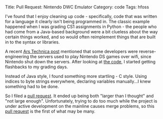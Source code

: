 Title: Pull Request: Nintendo DWC Emulator
Category: code
Tags: hfoss

I've found that I enjoy cleaning up code - specifically, code that was written for a language it clearly isn't being programmed in.
The classic example happened when I was grading CS1 assignments in Python - the people who had come from a Java-based background were a bit clueless about the way certain things worked, and so would often reimplement things that are built in to the syntax or libraries.

A recent [Ars Technica post][Ars post] mentioned that some developers were reverse-engineering the servers used to play Nintendo DS games over wifi, since Nintendo shut down the servers.
After looking at [the code][], I started getting flashbacks to my grading days.

Instead of Java style, I found something more startling - C style. Using indices to byte strings everywhere, declaring variables manually...I knew something had to be done.

So I filed a [pull request][]. It ended up being both "larger than I thought" and "not large enough".
Unfortunately, trying to do too much while the project is under active development on the mainline causes merge problems, so this [pull request][] is the first of what may be many.


[Ars post]: http://arstechnica.com/gaming/2014/05/hackers-return-some-online-gameplay-to-wii-ds-following-nintendo-shutdown/
[the code]: http://github.com/polaris-/dwc_network_server_emulator
[pull request]: https://github.com/polaris-/dwc_network_server_emulator/pull/16
